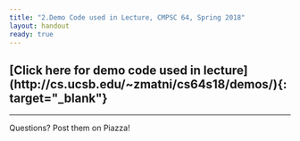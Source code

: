 ```yaml
---
title: "2.Demo Code used in Lecture, CMPSC 64, Spring 2018"
layout: handout
ready: true
---
```


<h2>[Click here for demo code used in lecture](http://cs.ucsb.edu/~zmatni/cs64s18/demos/){: target="_blank"}</h2>

---------------------
Questions? Post them on Piazza!
